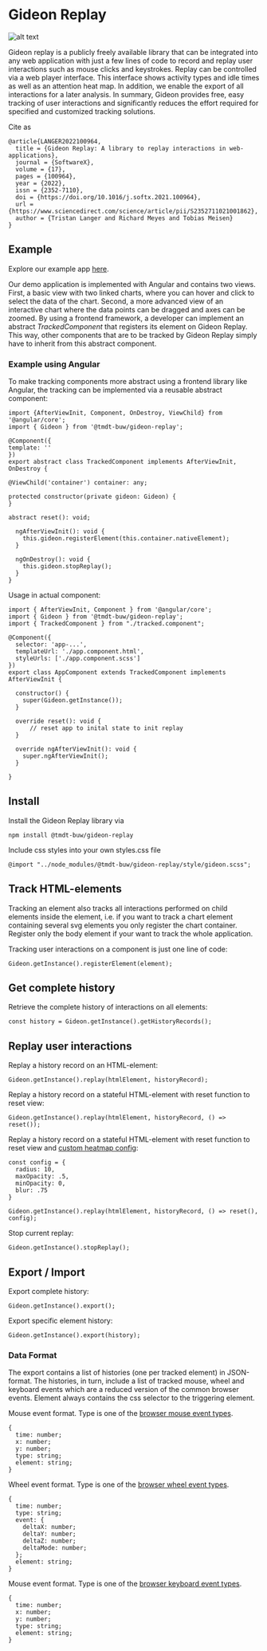 # Gideon Replay

![alt text](https://github.com/tmdt-buw/gideon-replay/blob/master/img/overview.png)

Gideon replay is a publicly freely available library that can be integrated into any web application with just a few lines of code to record and replay user interactions such as mouse clicks and keystrokes. Replay can be controlled via a web player interface. This interface shows activity types and idle times as well as an attention heat map. In addition, we enable the export of all interactions for a later analysis. In summary, Gideon provides free, easy tracking of user interactions and significantly reduces the effort required for specified and customized tracking solutions.

Cite as

```
@article{LANGER2022100964,
  title = {Gideon Replay: A library to replay interactions in web-applications},
  journal = {SoftwareX},
  volume = {17},
  pages = {100964},
  year = {2022},
  issn = {2352-7110},
  doi = {https://doi.org/10.1016/j.softx.2021.100964},
  url = {https://www.sciencedirect.com/science/article/pii/S2352711021001862},
  author = {Tristan Langer and Richard Meyes and Tobias Meisen}
}
```

## Example

Explore our example app [here](https://tmdt-buw.github.io/gideon-replay/).

Our demo application is implemented with Angular and contains two views. First, a basic view with two linked charts, where you can hover and click to select the data of the chart. Second, a more advanced view of an interactive chart where the data points can be dragged and axes can be zoomed.
By using a frontend framework, a developer can implement an abstract _TrackedComponent_ that registers its element on Gideon Replay. This way, other components that are to be tracked by Gideon Replay simply have to inherit from this abstract component.

### Example using Angular
To make tracking components more abstract using a frontend library like Angular, the tracking can be implemented via a reusable abstract component:
```
import {AfterViewInit, Component, OnDestroy, ViewChild} from '@angular/core';
import { Gideon } from '@tmdt-buw/gideon-replay';

@Component({
template: ''
})
export abstract class TrackedComponent implements AfterViewInit, OnDestroy {

@ViewChild('container') container: any;

protected constructor(private gideon: Gideon) {
}

abstract reset(): void;

  ngAfterViewInit(): void {
    this.gideon.registerElement(this.container.nativeElement);
  }
  
  ngOnDestroy(): void {
    this.gideon.stopReplay();
  }
}
```
Usage in actual component:
```
import { AfterViewInit, Component } from '@angular/core';
import { Gideon } from '@tmdt-buw/gideon-replay';
import { TrackedComponent } from "./tracked.component";

@Component({
  selector: 'app-...',
  templateUrl: './app.component.html',
  styleUrls: ['./app.component.scss']
})
export class AppComponent extends TrackedComponent implements AfterViewInit {
  
  constructor() {
    super(Gideon.getInstance());
  }

  override reset(): void {
      // reset app to inital state to init replay
  }

  override ngAfterViewInit(): void {
    super.ngAfterViewInit();
  }

}
```

## Install

Install the Gideon Replay library via

```npm install @tmdt-buw/gideon-replay```

Include css styles into your own styles.css file

```@import "../node_modules/@tmdt-buw/gideon-replay/style/gideon.scss";```

## Track HTML-elements

Tracking an element also tracks all interactions performed on child elements inside the element,
i.e. if you want to track a chart element containing several svg elements you only register the chart container.
Register only the body element if your want to track the whole application.

Tracking user interactions on a component is just one line of code:

```Gideon.getInstance().registerElement(element);```

## Get complete history

Retrieve the complete history of interactions on all elements:

```const history = Gideon.getInstance().getHistoryRecords();```

## Replay user interactions

Replay a history record on an HTML-element:

```Gideon.getInstance().replay(htmlElement, historyRecord);```

Replay a history record on a stateful HTML-element with reset function to reset view:

```Gideon.getInstance().replay(htmlElement, historyRecord, () => reset());```

Replay a history record on a stateful HTML-element with reset function to reset view and [custom heatmap config](https://www.patrick-wied.at/static/heatmapjs/docs.html):

```
const config = {
  radius: 10,
  maxOpacity: .5,
  minOpacity: 0,
  blur: .75
}

Gideon.getInstance().replay(htmlElement, historyRecord, () => reset(), config);
```

Stop current replay:

```Gideon.getInstance().stopReplay();```

## Export / Import

Export complete history:

```Gideon.getInstance().export();```

Export specific element history:

```Gideon.getInstance().export(history);```

### Data Format

The export contains a list of histories (one per tracked element) in JSON-format. The histories, in turn, include a list of tracked mouse, wheel and keyboard events which are a reduced version of the common browser events.
Element always contains the css selector to the triggering element.

Mouse event format. Type is one of the [browser mouse event types](https://www.w3schools.com/jsref/obj_mouseevent.asp).
```
{
  time: number;
  x: number;
  y: number;
  type: string;
  element: string;
}
```

Wheel event format. Type is one of the [browser wheel event types](https://www.w3schools.com/jsref/obj_wheelevent.asp).
```
{
  time: number;
  type: string;
  event: {
    deltaX: number;
    deltaY: number;
    deltaZ: number;
    deltaMode: number;
  };
  element: string;
}
```

Mouse event format. Type is one of the [browser keyboard event types](https://www.w3schools.com/jsref/obj_keyboardevent.asp).
```
{
  time: number;
  x: number;
  y: number;
  type: string;
  element: string;
}
```
